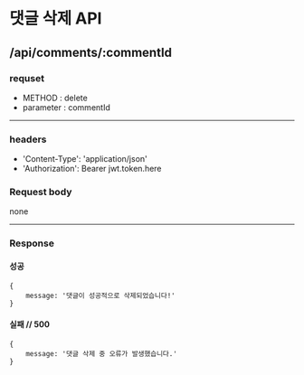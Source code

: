 # 댓글 삭제 API

## /api/comments/:commentId

### requset

- METHOD : delete
- parameter : commentId

---

### headers

- 'Content-Type': 'application/json'
- 'Authorization': Bearer jwt.token.here

### Request body

none

---

### Response

#### 성공

```
{
    message: '댓글이 성공적으로 삭제되었습니다!'
}
```

#### 실패 // 500

```
{
    message: '댓글 삭제 중 오류가 발생했습니다.'
}
```

